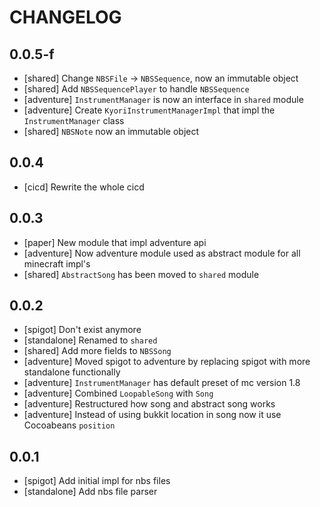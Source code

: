# CHANGELOG

## 0.0.5-f
- [shared] Change `NBSFile` -> `NBSSequence`, now an immutable object
- [shared] Add `NBSSequencePlayer` to handle `NBSSequence`
- [adventure] `InstrumentManager` is now an interface in `shared` module
- [adventure] Create `KyoriInstrumentManagerImpl` that impl the `InstrumentManager` class
- [shared] `NBSNote` now an immutable object

## 0.0.4
- [cicd] Rewrite the whole cicd

## 0.0.3
- [paper] New module that impl adventure api
- [adventure] Now adventure module used as abstract module for all minecraft impl's
- [shared] `AbstractSong` has been moved to `shared` module

## 0.0.2
- [spigot] Don't exist anymore
- [standalone] Renamed to `shared`
- [shared] Add more fields to `NBSSong`
- [adventure] Moved spigot to adventure by replacing spigot with more standalone functionally
- [adventure] `InstrumentManager` has default preset of mc version 1.8
- [adventure] Combined `LoopableSong` with `Song`
- [adventure] Restructured how song and abstract song works
- [adventure] Instead of using bukkit location in song now it use Cocoabeans `position`

## 0.0.1
- [spigot] Add initial impl for nbs files
- [standalone] Add nbs file parser